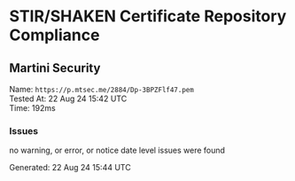# STIR/SHAKEN Certificate Repository Compliance

## Martini Security

Name: `https://p.mtsec.me/2884/Dp-3BPZFlf47.pem`\
Tested At: 22 Aug 24 15:42 UTC\
Time: 192ms

### Issues

no warning, or error, or notice date level issues were found

Generated: 22 Aug 24 15:44 UTC